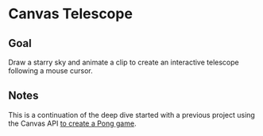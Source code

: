# Canvas Telescope

<!-- ## [Live Demo]() -->

## Goal

Draw a starry sky and animate a clip to create an interactive telescope following a mouse cursor.

## Notes

This is a continuation of the deep dive started with a previous project using the Canvas API [to create a Pong game](https://codepen.io/borntofrappe/pen/QWWPBrV).
